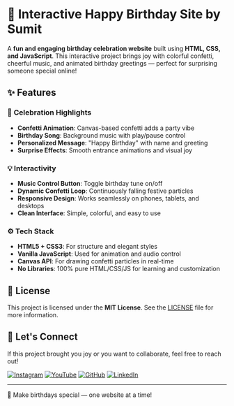 # 🎉 Interactive Happy Birthday Site by Sumit

A **fun and engaging birthday celebration website** built using **HTML, CSS, and JavaScript**. This interactive project brings joy with colorful confetti, cheerful music, and animated birthday greetings — perfect for surprising someone special online!

## ✨ Features

### 🎂 **Celebration Highlights**
- **Confetti Animation**: Canvas-based confetti adds a party vibe
- **Birthday Song**: Background music with play/pause control
- **Personalized Message**: "Happy Birthday" with name and greeting
- **Surprise Effects**: Smooth entrance animations and visual joy

### 💡 **Interactivity**
- **Music Control Button**: Toggle birthday tune on/off
- **Dynamic Confetti Loop**: Continuously falling festive particles
- **Responsive Design**: Works seamlessly on phones, tablets, and desktops
- **Clean Interface**: Simple, colorful, and easy to use

### ⚙️ **Tech Stack**
- **HTML5 + CSS3**: For structure and elegant styles
- **Vanilla JavaScript**: Used for animation and audio control
- **Canvas API**: For drawing confetti particles in real-time
- **No Libraries**: 100% pure HTML/CSS/JS for learning and customization


## 📜 License

This project is licensed under the **MIT License**. See the [LICENSE](LICENSE) file for more information.

## 🌟 Let's Connect

If this project brought you joy or you want to collaborate, feel free to reach out!

[![Instagram](https://img.icons8.com/fluency/48/instagram-new.png)](https://www.instagram.com/sumittech_360)
[![YouTube](https://img.icons8.com/fluency/48/youtube-play.png)](https://youtube.com/channel/UCiPxbNaC7dloVut6Jc5xHIQ)
[![GitHub](https://img.icons8.com/fluency/48/github.png)](https://github.com/InnovativeSumit)
[![LinkedIn](https://img.icons8.com/fluency/48/linkedin.png)](https://www.linkedin.com/in/sumit-pal-40511a339)

---

🎁 Make birthdays special — one website at a time!


